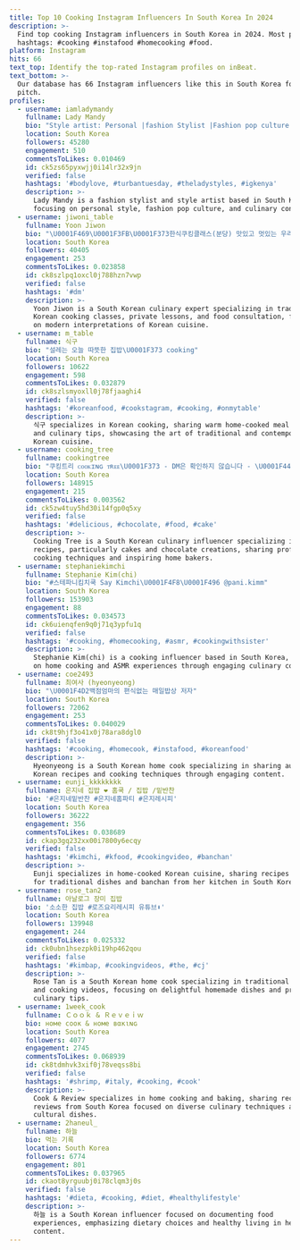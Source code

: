 ```yaml
---
title: Top 10 Cooking Instagram Influencers In South Korea In 2024
description: >-
  Find top cooking Instagram influencers in South Korea in 2024. Most popular
  hashtags: #cooking #instafood #homecooking #food.
platform: Instagram
hits: 66
text_top: Identify the top-rated Instagram profiles on inBeat.
text_bottom: >-
  Our database has 66 Instagram influencers like this in South Korea for you to
  pitch.
profiles:
  - username: iamladymandy
    fullname: Lady Mandy
    bio: "Style artist: Personal |fashion Stylist |Fashion pop culture | #theladystyles Subscribe to my new cooking show with Mr O \U0001F607\U0001F607\U0001F447\U0001F3FE"
    location: South Korea
    followers: 45280
    engagement: 510
    commentsToLikes: 0.010469
    id: ck5zs65pyxwjj0i14lr32x9jn
    verified: false
    hashtags: '#bodylove, #turbantuesday, #theladystyles, #igkenya'
    description: >-
      Lady Mandy is a fashion stylist and style artist based in South Korea,
      focusing on personal style, fashion pop culture, and culinary content.
  - username: jiwoni_table
    fullname: Yoon Jiwon
    bio: "\U0001F469\U0001F3FB‍\U0001F373한식쿠킹클래스(분당) 맛있고 멋있는 우리음식이야기 . 한식 | 쿠킹클래스 | 프라이빗레슨 한식메뉴컨설팅 | 푸드코디네이터 . \U0001F4EECooking class 문의는 DM으로연락주세요."
    location: South Korea
    followers: 40405
    engagement: 253
    commentsToLikes: 0.023858
    id: ck8szlpq1oxcl0j788hzn7vwp
    verified: false
    hashtags: '#dm'
    description: >-
      Yoon Jiwon is a South Korean culinary expert specializing in traditional
      Korean cooking classes, private lessons, and food consultation, focusing
      on modern interpretations of Korean cuisine.
  - username: m_table
    fullname: 식구
    bio: "설레는 오늘 따뜻한 집밥\U0001F373 cooking"
    location: South Korea
    followers: 10622
    engagement: 598
    commentsToLikes: 0.032879
    id: ck8szlsmyoxll0j78fjaaghi4
    verified: false
    hashtags: '#koreanfood, #cookstagram, #cooking, #onmytable'
    description: >-
      식구 specializes in Korean cooking, sharing warm home-cooked meal recipes
      and culinary tips, showcasing the art of traditional and contemporary
      Korean cuisine.
  - username: cooking_tree
    fullname: cookingtree
    bio: "쿠킹트리 ᴄᴏᴏᴋɪɴɢ ᴛʀᴇᴇ\U0001F373 - DM은 확인하지 않습니다 - \U0001F447\U0001F3FBᴍʏ ᴄʜᴀɴɴᴇʟ\U0001F447\U0001F3FB"
    location: South Korea
    followers: 148915
    engagement: 215
    commentsToLikes: 0.003562
    id: ck5zw4tuy5hd30i14fgp0q5xy
    verified: false
    hashtags: '#delicious, #chocolate, #food, #cake'
    description: >-
      Cooking Tree is a South Korean culinary influencer specializing in dessert
      recipes, particularly cakes and chocolate creations, sharing professional
      cooking techniques and inspiring home bakers.
  - username: stephaniekimchi
    fullname: Stephanie Kim(chi)
    bio: "#스테파니킴치쿡 Say Kimchi\U0001F4F8\U0001F496 @pani.kimm"
    location: South Korea
    followers: 153903
    engagement: 88
    commentsToLikes: 0.034573
    id: ck6uienqfen9q0j71q3ypfu1q
    verified: false
    hashtags: '#cooking, #homecooking, #asmr, #cookingwithsister'
    description: >-
      Stephanie Kim(chi) is a cooking influencer based in South Korea, focusing
      on home cooking and ASMR experiences through engaging culinary content.
  - username: coe2493
    fullname: 최여사 (hyeonyeong)
    bio: "\U0001F4D2백점엄마의 편식없는 매일밥상 저자"
    location: South Korea
    followers: 72062
    engagement: 253
    commentsToLikes: 0.040029
    id: ck8t9hjf3o41x0j78ara8dgl0
    verified: false
    hashtags: '#cooking, #homecook, #instafood, #koreanfood'
    description: >-
      Hyeonyeong is a South Korean home cook specializing in sharing authentic
      Korean recipes and cooking techniques through engaging content.
  - username: eunji_kkkkkkkk
    fullname: 은지네 집밥 ❤ 홈쿡 / 집밥 /밑반찬
    bio: '#은지네밑반찬 #은지네홈파티 #은지레시피'
    location: South Korea
    followers: 36222
    engagement: 356
    commentsToLikes: 0.038689
    id: ckap3gq232xx00i7800y6ecqy
    verified: false
    hashtags: '#kimchi, #kfood, #cookingvideo, #banchan'
    description: >-
      Eunji specializes in home-cooked Korean cuisine, sharing recipes and tips
      for traditional dishes and banchan from her kitchen in South Korea.
  - username: rose_tan2
    fullname: 아날로그 장미 집밥
    bio: '소소한 집밥 #로즈요리레시피 유튜브⬇️'
    location: South Korea
    followers: 139948
    engagement: 244
    commentsToLikes: 0.025332
    id: ck0ubn1hsezpk0i19hp462qou
    verified: false
    hashtags: '#kimbap, #cookingvideos, #the, #cj'
    description: >-
      Rose Tan is a South Korean home cook specializing in traditional recipes
      and cooking videos, focusing on delightful homemade dishes and practical
      culinary tips.
  - username: 1week_cook
    fullname: Ｃｏｏｋ & Ｒｅｖｅｉｗ
    bio: нoмe cooĸ & нoмe вαĸιɴɢ
    location: South Korea
    followers: 4077
    engagement: 2745
    commentsToLikes: 0.068939
    id: ck8tdmhvk3xif0j78veqss8bi
    verified: false
    hashtags: '#shrimp, #italy, #cooking, #cook'
    description: >-
      Cook & Review specializes in home cooking and baking, sharing recipes and
      reviews from South Korea focused on diverse culinary techniques and
      cultural dishes.
  - username: 2haneul_
    fullname: 하늘
    bio: 먹는 기록
    location: South Korea
    followers: 6774
    engagement: 801
    commentsToLikes: 0.037965
    id: ckaot8yrguubj0i78clqm3j0s
    verified: false
    hashtags: '#dieta, #cooking, #diet, #healthylifestyle'
    description: >-
      하늘 is a South Korean influencer focused on documenting food
      experiences, emphasizing dietary choices and healthy living in her
      content.
---
```


